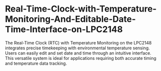 # Real-Time-Clock-with-Temperature-Monitoring-And-Editable-Date-Time-Interface-on-LPC2148
The Real-Time Clock (RTC) with Temperature Monitoring on the LPC2148 integrates precise timekeeping with environmental temperature sensing. Users can easily edit and set date and time through an intuitive interface. This versatile system is ideal for applications requiring both accurate timing and temperature data tracking.
